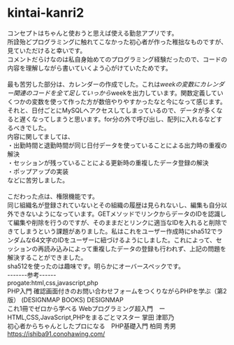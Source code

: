 # kintai-kanri2
コンセプトはちゃんと使おうと思えば使える勤怠アプリです。
<br>
所詮殆どプログラミングに触れてこなかった初心者が作った稚拙なものですが、見ていただけると幸いです。
<br>
コメントだらけなのは私自身始めてのプログラミング経験だったので、コードの内容を理解しながら書いていくよう心がけていたためです。
<br>
<br>
最も苦労した部分は、カレンダーの作成でした。これは$weekの変数にカレンダー関連のコードを全て足していっから$weekを出力しています。関数定義していくつかの変数を使って作った方が数倍やりやすかったなと今になって感じます。それと、日付ごとにMySQLへアクセスしてしまっているので、データが多くなると遅くなってしまうと思います。for分の外で呼び出し、配列に入れるなどするべきでした。
<br>
内容に関してましては、
<br>
・出勤時間と退勤時間が同じ日付データを使っていることによる出力時の重複の解決
<br>
・セッションが残っていることによる更新時の重複したデータ登録の解決
<br>
・ポップアップの実装
<br>
などに苦労しました。
<br>
<br>
こだわった点は、権限機能です。
<br>
同じ組織名が登録されていないとその組織の履歴は見られないし、編集も自分以外できないようになっています。GETメソッドでリンクからデータのIDを認識して編集や削除を行うのですが、そのままだとリンクに適当なIDを入れると削除できてしまうという課題がありました。私はこれをユーザー作成時にsha512でランダムな64文字のIDをユーザーに紐づけるようにしました。これによって、セッションの再読み込みによって重複したデータの登録も行われず、上記の問題を解決することができました。
<br>
sha512を使ったのは趣味です。明らかにオーバースペックです。
<br>
-------参考------
<br>
progate:html,css,javascript,php
<br>
PHP入門 確認画面付きのお問い合わせフォームをつくりながらPHPを学ぶ（第2版） (DESIGNMAP BOOKS) DESIGNMAP
<br>
これ1冊でゼロから学べる Webプログラミング超入門　ーHTML,CSS,JavaScript,PHPをまるごとマスター 掌田 津耶乃
<br>
初心者からちゃんとしたプロになる　PHP基礎入門 柏岡 秀男
<br>
https://ishiba91.conohawing.com/
